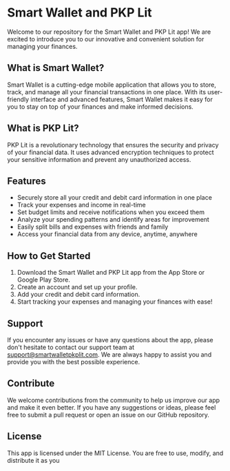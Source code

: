 # Smart Wallet and PKP Lit

Welcome to our repository for the Smart Wallet and PKP Lit app! We are excited to introduce you to our innovative and convenient solution for managing your finances.

## What is Smart Wallet?

Smart Wallet is a cutting-edge mobile application that allows you to store, track, and manage all your financial transactions in one place. With its user-friendly interface and advanced features, Smart Wallet makes it easy for you to stay on top of your finances and make informed decisions.

## What is PKP Lit?

PKP Lit is a revolutionary technology that ensures the security and privacy of your financial data. It uses advanced encryption techniques to protect your sensitive information and prevent any unauthorized access.

## Features

- Securely store all your credit and debit card information in one place
- Track your expenses and income in real-time
- Set budget limits and receive notifications when you exceed them
- Analyze your spending patterns and identify areas for improvement
- Easily split bills and expenses with friends and family
- Access your financial data from any device, anytime, anywhere

## How to Get Started

1. Download the Smart Wallet and PKP Lit app from the App Store or Google Play Store.
2. Create an account and set up your profile.
3. Add your credit and debit card information.
4. Start tracking your expenses and managing your finances with ease!

## Support

If you encounter any issues or have any questions about the app, please don't hesitate to contact our support team at support@smartwalletpkplit.com. We are always happy to assist you and provide you with the best possible experience.

## Contribute

We welcome contributions from the community to help us improve our app and make it even better. If you have any suggestions or ideas, please feel free to submit a pull request or open an issue on our GitHub repository.

## License

This app is licensed under the MIT License. You are free to use, modify, and distribute it as you